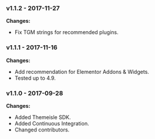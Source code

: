 
 ### v1.1.2 - 2017-11-27 
 **Changes:** 
 * Fix TGM strings for recommended plugins.
 
 ### v1.1.1 - 2017-11-16 
 **Changes:** 
 * Add recommendation for Elementor Addons & Widgets. 
* Tested up to 4.9.
 
 ### v1.1.0 - 2017-09-28 
 **Changes:** 
 * Added Themeisle SDK.
* Added Continuous Integration.
* Changed contributors.
 
